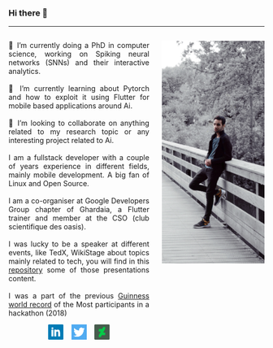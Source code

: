 ### Hi there 👋

---

<div id="column1" style="float:left; margin:0; width:55%;text-align:justify;" markdown="1">

🔭 I’m currently doing a PhD in computer science, working on Spiking
neural networks (SNNs) and their interactive analytics. <br><br>
🌱 I’m currently learning about Pytorch and how to exploit it using
Flutter for mobile based applications around Ai.<br><br>
👯 I’m looking to collaborate on anything related to my research topic or any interesting project related to Ai.
<br><br>
I am a fullstack developer with a couple of years experience in
different fields, mainly mobile development. A big fan of Linux and
Open Source.<br><br>
I am a co-organiser at Google Developers Group chapter of Ghardaia, a Flutter trainer and
member at the CSO (club scientifique des oasis).<br><br>
I was lucky to be a speaker at different events, like TedX, WikiStage
about topics mainly related to tech, you will find in this [repository]([https://link](https://github.com/Timodz/MyPresentations))  some
of those presentations content. 
<br><br>
I was a part of the previous [Guinness world record]([https://link](https://www.guinnessworldrecords.com/news/commercial/2018/8/thousands-of-software-developers-from-100-countries-attend-record-breaking-hackat-537231)) of the Most participants in a
hackathon (2018)
<p align='center'>
<a href="https://www.linkedin.com/in/elbez-hammouda/"><img height="30" src="https://raw.githubusercontent.com/Timodz/Timodz/master/img/linkedin.png"></a>
&nbsp;&nbsp;
<a href="https://twitter.com/elbezhammouda"><img height="30" src="https://raw.githubusercontent.com/Timodz/Timodz/master/img/twitter.png"></a>
&nbsp;&nbsp;
<a href="https://www.deviantart.com/elbezh"><img height="30" src="https://raw.githubusercontent.com/Timodz/Timodz/master/img/deviantart.png"></a>
</p>
</div>

<div id="column2" style="float:right; margin:0; width:40%;" markdown="1">

![hammouda header](https://raw.githubusercontent.com/Timodz/Timodz/master/img/me.jpg)

</div>
